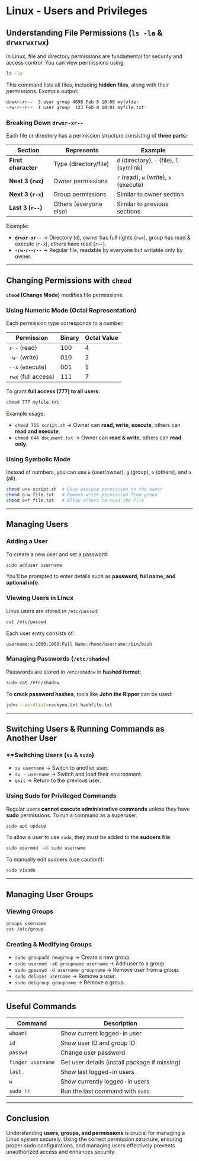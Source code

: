 # Linux - Users and Privileges

##  Understanding File Permissions (`ls -la` & `drwxrwxrwx`)

In Linux, file and directory permissions are fundamental for security and access control. You can view permissions using:

```bash
ls -la
```

This command lists all files, including **hidden files**, along with their permissions. Example output:

```bash
drwxr-xr--  3 user group 4096 Feb 8 10:00 myfolder
-rw-r--r--  1 user group  123 Feb 8 10:01 myfile.txt
```

### **Breaking Down `drwxr-xr--`**
Each file or directory has a permission structure consisting of **three parts:**

| Section      | Represents      | Example |
|-------------|---------------|---------|
| **First character** | Type (directory/file) | `d` (directory), `-` (file), `l` (symlink) |
| **Next 3 (`rwx`)** | Owner permissions | `r` (read), `w` (write), `x` (execute) |
| **Next 3 (`r-x`)** | Group permissions | Similar to owner section |
| **Last 3 (`r--`)** | Others (everyone else) | Similar to previous sections |

Example:
- **`drwxr-xr--`** → Directory (`d`), owner has full rights (`rwx`), group has read & execute (`r-x`), others have read (`r--`).
- **`-rw-r--r--`** → Regular file, readable by everyone but writable only by owner.

---

##  Changing Permissions with `chmod`
**`chmod` (Change Mode)** modifies file permissions.

### **Using Numeric Mode (Octal Representation)**
Each permission type corresponds to a number:

| Permission | Binary | Octal Value |
|------------|--------|------------|
| `r--` (read) | 100 | 4 |
| `-w-` (write) | 010 | 2 |
| `--x` (execute) | 001 | 1 |
| `rwx` (full access) | 111 | 7 |

To grant **full access (777) to all users**:
```bash
chmod 777 myfile.txt
```

Example usage:
- `chmod 755 script.sh` → Owner can **read, write, execute**, others can **read and execute**.
- `chmod 644 document.txt` → Owner can **read & write**, others can **read only**.

### **Using Symbolic Mode**
Instead of numbers, you can use `u` (user/owner), `g` (group), `o` (others), and `a` (all).
```bash
chmod u+x script.sh  # Give execute permission to the owner
chmod g-w file.txt   # Remove write permission from group
chmod o+r file.txt   # Allow others to read the file
```

---

##  Managing Users
### **Adding a User**
To create a new user and set a password:
```bash
sudo adduser username
```
You'll be prompted to enter details such as **password, full name, and optional info**.

### **Viewing Users in Linux**
Linux users are stored in `/etc/passwd`:
```bash
cat /etc/passwd
```
Each user entry consists of:
```
username:x:1000:1000:Full Name:/home/username:/bin/bash
```

### **Managing Passwords (`/etc/shadow`)**
Passwords are stored in `/etc/shadow` in **hashed format**:
```bash
sudo cat /etc/shadow
```
To **crack password hashes**, tools like **John the Ripper** can be used:
```bash
john --wordlist=rockyou.txt hashfile.txt
```

---

##  Switching Users & Running Commands as Another User
### **Switching Users (`su` & `sudo`)
- `su username` → Switch to another user.
- `su - username` → Switch and load their environment.
- `exit` → Return to the previous user.

### **Using Sudo for Privileged Commands**
Regular users **cannot execute administrative commands** unless they have **sudo** permissions.
To run a command as a superuser:
```bash
sudo apt update
```
To allow a user to use `sudo`, they must be added to the **sudoers file**:
```bash
sudo usermod -aG sudo username
```
To manually edit sudoers (use caution!):
```bash
sudo visudo
```

---

##  Managing User Groups
### **Viewing Groups**
```bash
groups username
cat /etc/group
```
### **Creating & Modifying Groups**
- `sudo groupadd newgroup` → Create a new group.
- `sudo usermod -aG groupname username` → Add user to a group.
- `sudo gpasswd -d username groupname` → Remove user from a group.
- `sudo deluser username` → Remove a user.
- `sudo delgroup groupname` → Remove a group.

---

##  Useful Commands
| Command | Description |
|---------|------------|
| `whoami` | Show current logged-in user |
| `id` | Show user ID and group ID |
| `passwd` | Change user password |
| `finger username` | Get user details (install package if missing) |
| `last` | Show last logged-in users |
| `w` | Show currently logged-in users |
| `sudo !!` | Run the last command with `sudo` |

---

##  Conclusion
Understanding **users, groups, and permissions** is crucial for managing a Linux system securely. Using the correct permission structure, ensuring proper sudo configurations, and managing users effectively prevents unauthorized access and enhances security.


